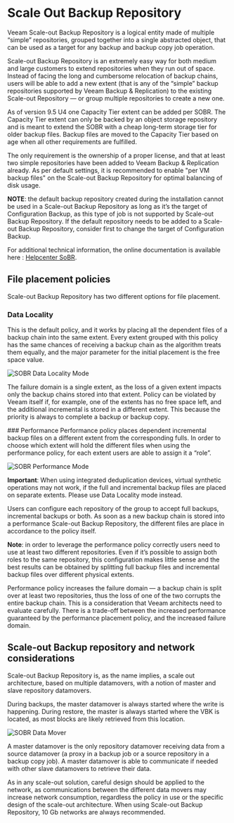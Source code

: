 # Scale Out Backup Repository

Veeam Scale-out Backup Repository is a logical entity made of multiple “simple” repositories, grouped together into a single abstracted object, that can be used as a target for any backup and backup copy job operation.

Scale-out Backup Repository is an extremely easy way for both medium and large customers to extend repositories when they run out of space. Instead of facing the long and cumbersome relocation of backup chains, users will be able to add a new extent (that is any of the “simple” backup repositories supported by Veeam Backup & Replication) to the existing Scale-out Repository — or group multiple repositories to create a new one.

As of version 9.5 U4 one Capacity Tier extent can be added per SOBR. The Capacity Tier extent can only be backed by an object storage repository and is meant to extend the SOBR with a cheap long-term storage tier for older backup files. Backup files are moved to the Capacity Tier based on age when all other requirements are fulfilled. 

The only requirement is the ownership of a proper license, and that at least two simple repositories have been added to Veeam Backup & Replication already. As per default settings, it is recommended to enable "per VM backup files" on the Scale-out Backup Repository for optimal balancing of disk usage.

**NOTE**: the default backup repository created during the installation cannot be used in a Scale-out Backup Repository as long as it’s the target of Configuration Backup, as this type of job is not supported by Scale-out Backup Repository. If the default repository needs to be added to a  Scale-out Backup Repository, consider first to change the target of Configuration Backup.

For additional technical information, the online documentation is available here : [Helpcenter SoBR](https://helpcenter.veeam.com/archive/backup/95/vsphere/backup_repository_sobr.html).
## File placement policies

Scale-out Backup Repository has two different options for file placement.

### Data Locality

This is the default policy, and it works by placing all the dependent files of a backup chain into the same extent. Every extent grouped with this policy has the same chances of receiving a backup chain as the algorithm treats them equally, and the major parameter for the initial placement is the free space value.

![SOBR Data Locality Mode](..\media\SOBR-image03.png)

The failure domain is a single extent, as the loss of a given extent impacts only the backup chains stored into that extent. Policy can be violated by Veeam itself if, for example, one of the extents has no free space left, and the additional incremental is stored in a different extent. This because the priority is always to complete a backup or backup copy.

### Performance
Performance policy places dependent incremental backup files on a different extent from the corresponding fulls. In order to choose which extent will hold the different files when using the performance policy, for each extent users are able to assign it a “role”.

![SOBR Performance Mode](..\media\SOBR-image04.png)

**Important**: When using integrated deduplication devices, virtual synthetic operations may not work, if the full and incremental backup files are placed on separate extents. Please use Data Locality mode instead.

Users can configure each repository of the group to accept full backups, incremental backups or both. As soon as a new backup chain is stored into a performance Scale-out Backup Repository, the different files are place in accordance to the policy itself.

**Note**: in order to leverage the performance policy correctly users need to use at least two different repositories. Even if it’s possible to assign both roles to the same repository, this configuration makes little sense and the best results can be obtained by splitting full backup files and incremental backup files over different physical extents.

Performance policy increases the failure domain — a backup chain is split over at least two repositories, thus the loss of one of the two corrupts the entire backup chain. This is a consideration that Veeam architects need to evaluate carefully. There is a trade-off between the increased performance guaranteed by the performance placement policy, and the increased failure domain.

## Scale-out Backup repository and network considerations
Scale-out Backup Repository is, as the name implies, a scale out architecture, based on multiple datamovers, with a notion of master and slave repository datamovers.

During backups, the master datamover is always started where the write is happening. During restore, the master is always started where the VBK is located, as most blocks are likely retrieved from this location.

![SOBR Data Mover](..\media\SOBR-image02.png)

A master datamover is the only repository datamover receiving data from a source datamover (a proxy in a backup job or a source repository in a backup copy job). A master datamover is able to communicate if needed with other slave datamovers to retrieve their data.

As in any scale-out solution, careful design should be applied to the network, as communications between the different data movers may increase network consumption, regardless the policy in use or the specific design of the scale-out architecture. When using Scale-out Backup Repository, 10 Gb networks are always recommended.
